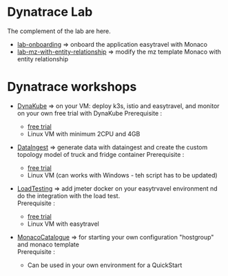 #  Dynatrace Lab

The complement of the lab are here.  


- [lab-onboarding](/lab-onboarding) => onboard the application easytravel with Monaco 
- [lab-mz-with-entity-relationship](/lab-mz-with-entity-relationship) => modify the mz template Monaco  with entity relationship

# Dynatrace workshops

- [DynaKube](https://github.com/dynatrace-ace-services/easy-dynakube-deployment) => on your VM:  deploy k3s, istio and easytravel, and monitor on your own free trial with DynaKube  Prerequisite :   
  - [free trial](https://www.dynatrace.com/trial/)
  - Linux VM with minimum 2CPU and 4GB

- [DataIngest](https://github.com/dynatrace-ace-services/easy-data-ingest) => generate data with dataingest and create the custom topology model of truck and fridge container 
 Prerequisite :   
  - [free trial](https://www.dynatrace.com/trial/)
  - Linux VM (can works with Windows - teh script has to be updated)

- [LoadTesting](https://github.com/dynatrace-ace-services/easy-loadtesting-integration) => add jmeter docker on your easytrvavel environment nd do the integration with the load test.  
 Prerequisite :   
  - [free trial](https://www.dynatrace.com/trial/)
  - Linux VM with easytravel

- [MonacoCatalogue](https://github.com/dynatrace-ace-services/quickstart-ace-configurator) => for starting your own configuration "hostgroup" and monaco template   
 Prerequisite :   
  - Can be used in your own environment for a QuickStart

